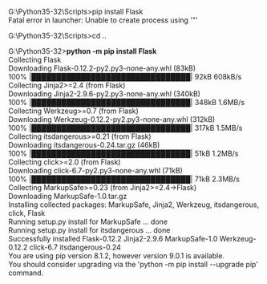 <p>G:\Python35-32\Scripts&gt;pip install Flask<br />Fatal error in launcher: Unable to create process using '"'</p>
<p>G:\Python35-32\Scripts&gt;cd ..</p>
<p>G:\Python35-32&gt;<strong>python -m pip install Flask</strong><br />Collecting Flask<br />  Downloading Flask-0.12.2-py2.py3-none-any.whl (83kB)<br />    100% |████████████████████████████████| 92kB 608kB/s<br />Collecting Jinja2&gt;=2.4 (from Flask)<br />  Downloading Jinja2-2.9.6-py2.py3-none-any.whl (340kB)<br />    100% |████████████████████████████████| 348kB 1.6MB/s<br />Collecting Werkzeug&gt;=0.7 (from Flask)<br />  Downloading Werkzeug-0.12.2-py2.py3-none-any.whl (312kB)<br />    100% |████████████████████████████████| 317kB 1.5MB/s<br />Collecting itsdangerous&gt;=0.21 (from Flask)<br />  Downloading itsdangerous-0.24.tar.gz (46kB)<br />    100% |████████████████████████████████| 51kB 1.2MB/s<br />Collecting click&gt;=2.0 (from Flask)<br />  Downloading click-6.7-py2.py3-none-any.whl (71kB)<br />    100% |████████████████████████████████| 71kB 2.3MB/s<br />Collecting MarkupSafe&gt;=0.23 (from Jinja2&gt;=2.4-&gt;Flask)<br />  Downloading MarkupSafe-1.0.tar.gz<br />Installing collected packages: MarkupSafe, Jinja2, Werkzeug, itsdangerous, click, Flask<br />  Running setup.py install for MarkupSafe ... done<br />  Running setup.py install for itsdangerous ... done<br />Successfully installed Flask-0.12.2 Jinja2-2.9.6 MarkupSafe-1.0 Werkzeug-0.12.2 click-6.7 itsdangerous-0.24<br />You are using pip version 8.1.2, however version 9.0.1 is available.<br />You should consider upgrading via the 'python -m pip install --upgrade pip' command.</p>